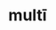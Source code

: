 ---
title: multī
meaning: many
ch: [three, mt, mt1thru4]
pos: totadjective
femstem: mult
femend: ae
neutstem: mult
neutend: a
derivatives: multitude, multiply
six: y
---